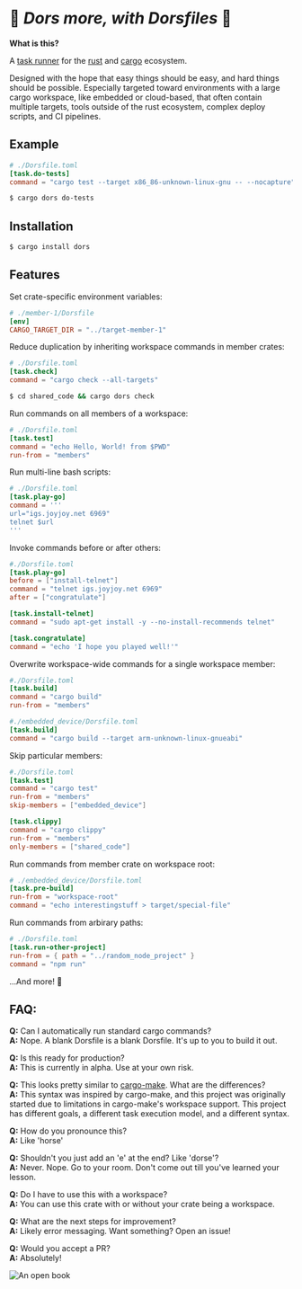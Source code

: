 # :rainbow: _**Dors more, with Dorsfiles**_ :closed_umbrella:

**What is this?**

A [task runner](https://en.wikipedia.org/wiki/Build_automation) for 
the [rust](https://www.rust-lang.org/) and [cargo](https://github.com/rust-lang/cargo)
ecosystem.

Designed with the hope that easy things should be easy, and hard things
should be possible. Especially targeted toward environments with a large cargo workspace,
like embedded or cloud-based, that often contain multiple targets, tools outside of the rust ecosystem,
complex deploy scripts, and CI pipelines.

## Example

```toml
# ./Dorsfile.toml
[task.do-tests]
command = "cargo test --target x86_86-unknown-linux-gnu -- --nocapture"
```
```bash
$ cargo dors do-tests
```

## Installation

```bash
$ cargo install dors
```

## Features

Set crate-specific environment variables:
```toml
# ./member-1/Dorsfile
[env]
CARGO_TARGET_DIR = "../target-member-1"
```

Reduce duplication by inheriting workspace commands in member crates:
```toml
# ./Dorsfile.toml
[task.check]
command = "cargo check --all-targets"
```
```bash
$ cd shared_code && cargo dors check
```

Run commands on all members of a workspace:
```toml
# ./Dorsfile.toml
[task.test]
command = "echo Hello, World! from $PWD"
run-from = "members"
```

Run multi-line bash scripts:
```toml
# ./Dorsfile.toml
[task.play-go]
command = '''
url="igs.joyjoy.net 6969"
telnet $url
'''
```

Invoke commands before or after others:
```toml
#./Dorsfile.toml
[task.play-go]
before = ["install-telnet"]
command = "telnet igs.joyjoy.net 6969"
after = ["congratulate"]

[task.install-telnet]
command = "sudo apt-get install -y --no-install-recommends telnet"

[task.congratulate]
command = "echo 'I hope you played well!'"
```

Overwrite workspace-wide commands for a single workspace member:
```toml
#./Dorsfile.toml
[task.build]
command = "cargo build"
run-from = "members"
```
```toml
#./embedded_device/Dorsfile.toml
[task.build]
command = "cargo build --target arm-unknown-linux-gnueabi"
```

Skip particular members:
```toml
#./Dorsfile.toml
[task.test]
command = "cargo test"
run-from = "members"
skip-members = ["embedded_device"]

[task.clippy]
command = "cargo clippy"
run-from = "members"
only-members = ["shared_code"]
```

Run commands from member crate on workspace root:
```toml
# ./embedded_device/Dorsfile.toml
[task.pre-build]
run-from = "workspace-root"
command = "echo interestingstuff > target/special-file"
```

Run commands from arbirary paths:
```toml
# ./Dorsfile.toml
[task.run-other-project]
run-from = { path = "../random_node_project" }
command = "npm run"
```

...And more! :tophat:

## FAQ:

**Q:** Can I automatically run standard cargo commands?  
**A:** Nope. A blank Dorsfile is a blank Dorsfile. It's up to you to build it out.

**Q:** Is this ready for production?  
**A:** This is currently in alpha. Use at your own risk.

**Q:** This looks pretty similar to [cargo-make](https://github.com/sagiegurari/cargo-make). What are the differences?  
**A:** This syntax was inspired by cargo-make, and this project was originally
started due to limitations in cargo-make's workspace support. This project has different goals, a different task
execution model, and a different syntax.

**Q:** How do you pronounce this?  
**A:** Like 'horse'

**Q:** Shouldn't you just add an 'e' at the end? Like 'dorse'?  
**A:** Never. Nope. Go to your room. Don't come out till you've learned your lesson.

**Q:** Do I have to use this with a workspace?  
**A:** You can use this crate with or without your crate being a workspace.

**Q:** What are the next steps for improvement?  
**A:** Likely error messaging. Want something? Open an issue!

**Q:** Would you accept a PR?  
**A:** Absolutely!

![An open book](https://emojipedia-us.s3.dualstack.us-west-1.amazonaws.com/thumbs/240/apple/237/open-book_1f4d6.png)
